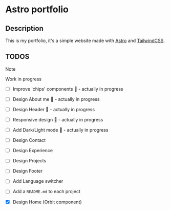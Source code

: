 # Astro portfolio

## Description
This is my portfolio, it's a simple website made with [Astro](https://astro.build/) and [TailwindCSS](https://tailwindcss.com/).


## TODOS

> [!NOTE]  
> Work in progress

- [ ] Improve 'chips' components :construction: - actually in progress
- [ ] Design About me :construction: - actually in progress
- [ ] Design Header :construction: - actually in progress
- [ ] Responsive design :construction: - actually in progress
- [ ] Add Dark/Light mode :construction: - actually in progress
- [ ] Design Contact
- [ ] Design Experience
- [ ] Design Projects
- [ ] Design Footer
- [ ] Add Language switcher
- [ ] Add a `README.md` to each project
- [x] Design Home (Orbit component)

